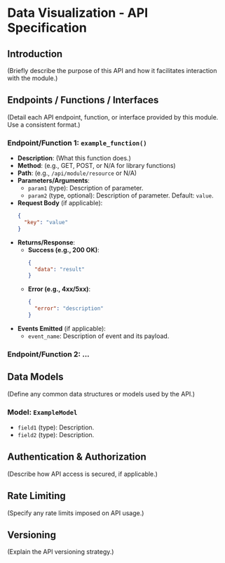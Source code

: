 # Data Visualization - API Specification

## Introduction

(Briefly describe the purpose of this API and how it facilitates interaction with the module.)

## Endpoints / Functions / Interfaces

(Detail each API endpoint, function, or interface provided by this module. Use a consistent format.)

### Endpoint/Function 1: `example_function()`

- **Description**: (What this function does.)
- **Method**: (e.g., GET, POST, or N/A for library functions)
- **Path**: (e.g., `/api/module/resource` or N/A)
- **Parameters/Arguments**:
    - `param1` (type): Description of parameter.
    - `param2` (type, optional): Description of parameter. Default: `value`.
- **Request Body** (if applicable):
    ```json
    {
      "key": "value"
    }
    ```
- **Returns/Response**:
    - **Success (e.g., 200 OK)**:
        ```json
        {
          "data": "result"
        }
        ```
    - **Error (e.g., 4xx/5xx)**:
        ```json
        {
          "error": "description"
        }
        ```
- **Events Emitted** (if applicable):
    - `event_name`: Description of event and its payload.

### Endpoint/Function 2: ...

## Data Models

(Define any common data structures or models used by the API.)

### Model: `ExampleModel`
- `field1` (type): Description.
- `field2` (type): Description.

## Authentication & Authorization

(Describe how API access is secured, if applicable.)

## Rate Limiting

(Specify any rate limits imposed on API usage.)

## Versioning

(Explain the API versioning strategy.) 